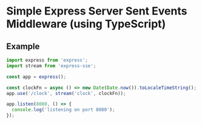 # Simple Express Server Sent Events Middleware (using TypeScript)

## Example
```typescript
import express from 'express';
import stream from 'express-sse';

const app = express();

const clockFn = async () => new Date(Date.now()).toLocaleTimeString();
app.use('/clock', stream('clock', clockFn));

app.listen(8080, () => {
  console.log('listening on port 8080');
});
```
